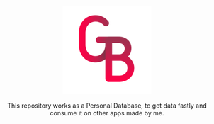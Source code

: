 <p align="center">
  <img width="200px" height="auto" src="red_logo.png">
</p>
<p align="center">
  This repository works as a Personal Database, to get data fastly and consume it on other apps made by me.
</p>
